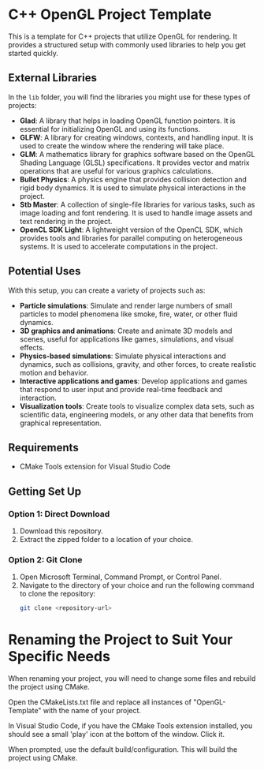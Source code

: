 # C++ OpenGL Project Template

This is a template for C++ projects that utilize OpenGL for rendering. It provides a structured setup with commonly used libraries to help you get started quickly.

## External Libraries

In the `lib` folder, you will find the libraries you might use for these types of projects:

- **Glad**: A library that helps in loading OpenGL function pointers. It is essential for initializing OpenGL and using its functions.
- **GLFW**: A library for creating windows, contexts, and handling input. It is used to create the window where the rendering will take place.
- **GLM**: A mathematics library for graphics software based on the OpenGL Shading Language (GLSL) specifications. It provides vector and matrix operations that are useful for various graphics calculations.
- **Bullet Physics**: A physics engine that provides collision detection and rigid body dynamics. It is used to simulate physical interactions in the project.
- **Stb Master**: A collection of single-file libraries for various tasks, such as image loading and font rendering. It is used to handle image assets and text rendering in the project.
- **OpenCL SDK Light**: A lightweight version of the OpenCL SDK, which provides tools and libraries for parallel computing on heterogeneous systems. It is used to accelerate computations in the project.

## Potential Uses

With this setup, you can create a variety of projects such as:

- **Particle simulations**: Simulate and render large numbers of small particles to model phenomena like smoke, fire, water, or other fluid dynamics.
- **3D graphics and animations**: Create and animate 3D models and scenes, useful for applications like games, simulations, and visual effects.
- **Physics-based simulations**: Simulate physical interactions and dynamics, such as collisions, gravity, and other forces, to create realistic motion and behavior.
- **Interactive applications and games**: Develop applications and games that respond to user input and provide real-time feedback and interaction.
- **Visualization tools**: Create tools to visualize complex data sets, such as scientific data, engineering models, or any other data that benefits from graphical representation.

## Requirements

- CMake Tools extension for Visual Studio Code

## Getting Set Up

### Option 1: Direct Download

1. Download this repository.
2. Extract the zipped folder to a location of your choice.

### Option 2: Git Clone

1. Open Microsoft Terminal, Command Prompt, or Control Panel.
2. Navigate to the directory of your choice and run the following command to clone the repository:
   ```sh
   git clone <repository-url>

# Renaming the Project to Suit Your Specific Needs

When renaming your project, you will need to change some files and rebuild the project using CMake.

Open the CMakeLists.txt file and replace all instances of "OpenGL-Template" with the name of your project.

In Visual Studio Code, if you have the CMake Tools extension installed, you should see a small 'play' icon at the bottom of the window. Click it.

When prompted, use the default build/configuration. This will build the project using CMake.